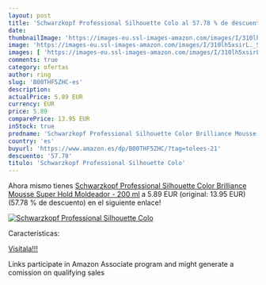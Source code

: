 ```yaml
---
layout: post
title: 'Schwarzkopf Professional Silhouette Colo al 57.78 % de descuento'
date: 
thumbnailImage: 'https://images-eu.ssl-images-amazon.com/images/I/310lh5xsirL._SL200_.jpg'
image: 'https://images-eu.ssl-images-amazon.com/images/I/310lh5xsirL._SL200_.jpg'
images: [ 'https://images-eu.ssl-images-amazon.com/images/I/310lh5xsirL._SL200_.jpg' ]
comments: true
category: ofertas
author: ring
slug: 'B00THF5ZHC-es'
description:
actualPrice: 5.89 EUR
currency: EUR
price: 5.89
comparePrice: 13.95 EUR
inStock: true
prodname: 'Schwarzkopf Professional Silhouette Color Brilliance Mousse Super Hold Moldeador - 200 ml'
country: 'es'
buyurl: 'https://www.amazon.es/dp/B00THF5ZHC/?tag=tolees-21'
descuento: '57.78'
titulo: 'Schwarzkopf Professional Silhouette Colo'
---
```


Ahora mismo tienes [Schwarzkopf Professional Silhouette Color Brilliance Mousse Super Hold Moldeador - 200 ml](https://www.amazon.es/dp/B00THF5ZHC/?tag=tolees-21) a 5.89 EUR (original: 13.95 EUR) (57.78 %  de descuento) en el siguiente enlace!

[![Schwarzkopf Professional Silhouette Colo](https://images-eu.ssl-images-amazon.com/images/I/310lh5xsirL._SL200_.jpg)](https://www.amazon.es/dp/B00THF5ZHC/?tag=tolees-21)

Características:


[Visítala!!!](https://www.amazon.es/dp/B00THF5ZHC/?tag=tolees-21)

Links participate in Amazon Associate program and might generate a comission on qualifying sales
